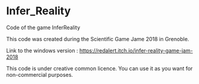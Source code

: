 # Infer_Reality
Code of the game InferReality

This code was created during the Scientific Game Jame 2018 in Grenoble.

Link to the windows version : https://redalert.itch.io/infer-reality-game-jam-2018

This code is under creative common licence. You can use it as you want for non-commercial purposes.
